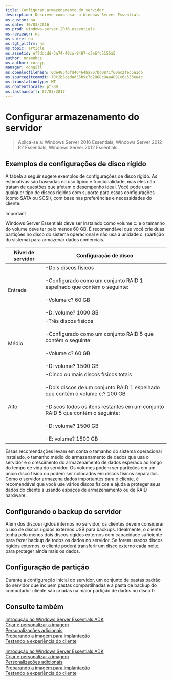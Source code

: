 ```yaml
---
title: Configurar armazenamento do servidor
description: Descreve como usar o Windows Server Essentials
ms.custom: na
ms.date: 10/03/2016
ms.prod: windows-server-2016-essentials
ms.reviewer: na
ms.suite: na
ms.tgt_pltfrm: na
ms.topic: article
ms.assetid: ef7ddcdd-3a74-40ca-9487-c3a6fc5155a5
author: nnamuhcs
ms.author: coreyp
manager: dongill
ms.openlocfilehash: 6de485f6fd46464ba707bc0871f60ac2fec5a1db
ms.sourcegitcommit: 70c1b6cedad55b9c7d2068c9aa4891c6c533ee4c
ms.translationtype: MT
ms.contentlocale: pt-BR
ms.lasthandoff: 07/03/2017
---
```

# <a name="configure-server-storage"></a>Configurar armazenamento do servidor

>Aplica-se a: Windows Server 2016 Essentials, Windows Server 2012 R2 Essentials, Windows Server 2012 Essentials

## <a name="sample-hard-disk-configurations"></a>Exemplos de configurações de disco rígido  
 A tabela a seguir sugere exemplos de configurações de disco rígido. As estimativas são baseadas no uso típico e funcionalidade, mas eles não tratam de questões que afetam o desempenho ideal. Você pode usar qualquer tipo de discos rígidos com suporte para essas configurações (como SATA ou SCSI), com base nas preferências e necessidades do cliente.  
  
> [!IMPORTANT]
>   Windows Server Essentials deve ser instalado como volume c: e o tamanho do volume deve ter pelo menos 60 GB. É recomendável que você crie duas partições no disco do sistema operacional e não usa a unidade c: (partição do sistema) para armazenar dados comerciais.  
  
|Nível de servidor|Configuração de disco|  
|------------------|------------------------|  
|Entrada|-Dois discos físicos<br /><br /> -Configurado como um conjunto RAID 1 espelhado que contém o seguinte:<br /><br /> -Volume c? 60 GB<br /><br /> -D: volume? 1000 GB|  
|Médio|-Três discos físicos<br /><br /> -Configurado como um conjunto RAID 5 que contém o seguinte:<br /><br /> -Volume c? 60 GB<br /><br /> -D: volume? 1500 GB|  
|Alto|-Cinco ou mais discos físicos totais<br /><br /> -Dois discos de um conjunto RAID 1 espelhado que contém o volume c:? 100 GB<br /><br /> -Discos todos os itens restantes em um conjunto RAID 5 que contém o seguinte:<br /><br /> -D: volume? 1500 GB<br /><br /> -E: volume? 1500 GB|  
  
 Essas recomendações levam em conta o tamanho do sistema operacional instalado, o tamanho médio do armazenamento de dados que usa o servidor e o crescimento do armazenamento de dados esperado ao longo do tempo de vida do servidor. Os volumes podem ser partições em um único disco físico ou podem ser colocados em discos físicos separados. Como o servidor armazena dados importantes para o cliente, é recomendável que você use vários discos físicos e ajuda a proteger seus dados do cliente s usando espaços de armazenamento ou de RAID hardware.  
  
## <a name="configuring-your-server-backup"></a>Configurando o backup do servidor  
 Além dos discos rígidos internos no servidor, os clientes devem considerar o uso de discos rígidos externos USB para backups. Idealmente, o cliente tenha pelo menos dois discos rígidos externos com capacidade suficiente para fazer backup de todos os dados no servidor. Se forem usados discos rígidos externos, o cliente poderá transferir um disco externo cada noite, para proteger ainda mais os dados.  
  
## <a name="partition-configuration"></a>Configuração de partição  
 Durante a configuração inicial do servidor, um conjunto de pastas padrão do servidor que incluem pastas compartilhadas e a pasta de backup do computador cliente são criadas na maior partição de dados no disco 0.  
  
## <a name="see-also"></a>Consulte também  

 [Introdução ao Windows Server Essentials ADK](Getting-Started-with-the-Windows-Server-Essentials-ADK.md)   
 [Criar e personalizar a imagem](Creating-and-Customizing-the-Image.md)   
 [Personalizações adicionais](Additional-Customizations.md)   
 [Preparando a imagem para implantação](Preparing-the-Image-for-Deployment.md)   
 [Testando a experiência do cliente](Testing-the-Customer-Experience.md)

 [Introdução ao Windows Server Essentials ADK](../install/Getting-Started-with-the-Windows-Server-Essentials-ADK.md)   
 [Criar e personalizar a imagem](../install/Creating-and-Customizing-the-Image.md)   
 [Personalizações adicionais](../install/Additional-Customizations.md)   
 [Preparando a imagem para implantação](../install/Preparing-the-Image-for-Deployment.md)   
 [Testando a experiência do cliente](../install/Testing-the-Customer-Experience.md)

